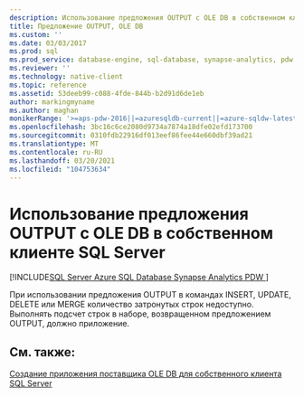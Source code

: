 ```yaml
---
description: Использование предложения OUTPUT с OLE DB в собственном клиенте SQL Server
title: Предложение OUTPUT, OLE DB
ms.custom: ''
ms.date: 03/03/2017
ms.prod: sql
ms.prod_service: database-engine, sql-database, synapse-analytics, pdw
ms.reviewer: ''
ms.technology: native-client
ms.topic: reference
ms.assetid: 53deeb99-c088-4fde-844b-b2d91d6de1eb
author: markingmyname
ms.author: maghan
monikerRange: '>=aps-pdw-2016||=azuresqldb-current||=azure-sqldw-latest||>=sql-server-2016||>=sql-server-linux-2017||=azuresqldb-mi-current'
ms.openlocfilehash: 3bc16c6ce2080d9734a7874a18dfe02efd173700
ms.sourcegitcommit: 0310fdb22916df013eef86fee44e660dbf39ad21
ms.translationtype: MT
ms.contentlocale: ru-RU
ms.lasthandoff: 03/20/2021
ms.locfileid: "104753634"
---
```

# <a name="using-the-output-clause-with-ole-db-in-sql-server-native-client"></a>Использование предложения OUTPUT с OLE DB в собственном клиенте SQL Server
[!INCLUDE[SQL Server Azure SQL Database Synapse Analytics PDW ](../../includes/applies-to-version/sql-asdb-asdbmi-asa-pdw.md)]

  При использовании предложения OUTPUT в командах INSERT, UPDATE, DELETE или MERGE количество затронутых строк недоступно. Выполнять подсчет строк в наборе, возвращенном предложением OUTPUT, должно приложение.  
  
## <a name="see-also"></a>См. также:  
 [Создание приложения поставщика OLE DB для собственного клиента SQL Server](../../relational-databases/native-client-ole-db-provider/creating-a-sql-server-native-client-ole-db-provider-application.md)  
  
  
